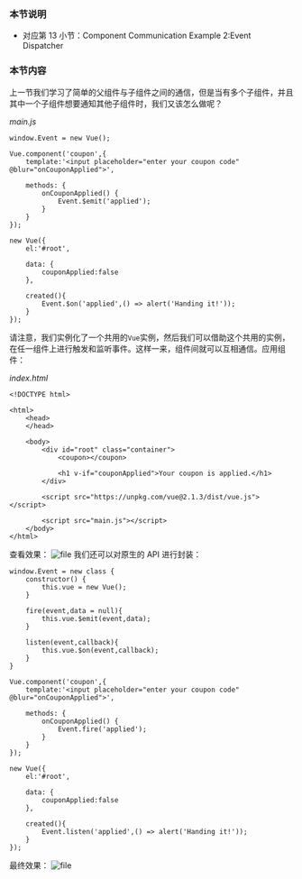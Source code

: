 ### 本节说明
* 对应第 13 小节：Component Communication Example 2:Event Dispatcher

### 本节内容
上一节我们学习了简单的父组件与子组件之间的通信，但是当有多个子组件，并且其中一个子组件想要通知其他子组件时，我们又该怎么做呢？

*main.js*
```
window.Event = new Vue();

Vue.component('coupon',{
    template:'<input placeholder="enter your coupon code" @blur="onCouponApplied">',

    methods: {
        onCouponApplied() {
            Event.$emit('applied');
        }
    }
});

new Vue({
    el:'#root',

    data: {
        couponApplied:false
    },

    created(){
        Event.$on('applied',() => alert('Handing it!'));
    }
});
```
请注意，我们实例化了一个共用的`Vue`实例，然后我们可以借助这个共用的实例，在任一组件上进行触发和监听事件。这样一来，组件间就可以互相通信。应用组件：

*index.html*
```
<!DOCTYPE html>

<html>
    <head>
    </head>

    <body>
        <div id="root" class="container">
            <coupon></coupon>

            <h1 v-if="couponApplied">Your coupon is applied.</h1>
        </div>

        <script src="https://unpkg.com/vue@2.1.3/dist/vue.js"></script>

        <script src="main.js"></script>
    </body>
</html>
```
查看效果：
![file](https://lccdn.phphub.org/uploads/images/201810/18/19192/c9IQm8Gw7S.gif?imageView2/2/w/1240/h/0)
我们还可以对原生的 API 进行封装：
```
window.Event = new class {
    constructor() {
        this.vue = new Vue();
    }

    fire(event,data = null){
        this.vue.$emit(event,data);
    }

    listen(event,callback){
        this.vue.$on(event,callback);
    }
}

Vue.component('coupon',{
    template:'<input placeholder="enter your coupon code" @blur="onCouponApplied">',

    methods: {
        onCouponApplied() {
            Event.fire('applied');
        }
    }
});

new Vue({
    el:'#root',

    data: {
        couponApplied:false
    },

    created(){
        Event.listen('applied',() => alert('Handing it!'));
    }
});
```
最终效果：
![file](https://lccdn.phphub.org/uploads/images/201810/18/19192/9ci4OwVGbq.gif?imageView2/2/w/1240/h/0)